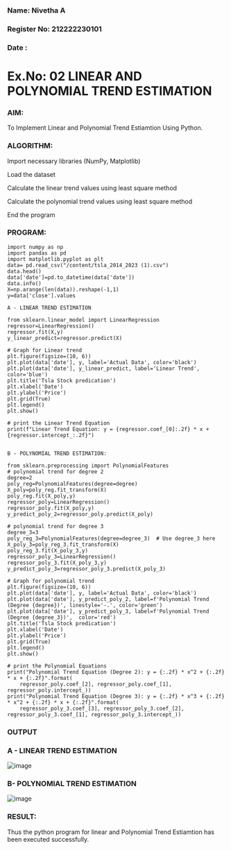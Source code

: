 ### Name: Nivetha A
### Register No: 212222230101
### Date :

# Ex.No: 02 LINEAR AND POLYNOMIAL TREND ESTIMATION

### AIM:
To Implement Linear and Polynomial Trend Estiamtion Using Python.

### ALGORITHM:
Import necessary libraries (NumPy, Matplotlib)

Load the dataset

Calculate the linear trend values using least square method

Calculate the polynomial trend values using least square method

End the program
### PROGRAM:
```
import numpy as np
import pandas as pd
import matplotlib.pyplot as plt
data= pd.read_csv("/content/tsla_2014_2023 (1).csv")
data.head()
data['date']=pd.to_datetime(data['date'])
data.info()
X=np.arange(len(data)).reshape(-1,1)
y=data['close'].values

A - LINEAR TREND ESTIMATION

from sklearn.linear_model import LinearRegression
regressor=LinearRegression()
regressor.fit(X,y)
y_linear_predict=regressor.predict(X)

# Graph for Linear trend
plt.figure(figsize=(10, 6))
plt.plot(data['date'], y, label='Actual Data', color='black')
plt.plot(data['date'], y_linear_predict, label='Linear Trend', color='blue')
plt.title('Tsla Stock predication')
plt.xlabel('Date')
plt.ylabel('Price')
plt.grid(True)
plt.legend()
plt.show()

# print the Linear Trend Equation
print(f"Linear Trend Equation: y = {regressor.coef_[0]:.2f} * x + {regressor.intercept_:.2f}")


B - POLYNOMIAL TREND ESTIMATION:

from sklearn.preprocessing import PolynomialFeatures
# polynomial trend for degree 2
degree=2
poly_reg=PolynomialFeatures(degree=degree)
X_poly=poly_reg.fit_transform(X)
poly_reg.fit(X_poly,y)
regressor_poly=LinearRegression()
regressor_poly.fit(X_poly,y)
y_predict_poly_2=regressor_poly.predict(X_poly)

# polynomial trend for degree 3
degree_3=3
poly_reg_3=PolynomialFeatures(degree=degree_3)  # Use degree_3 here
X_poly_3=poly_reg_3.fit_transform(X)
poly_reg_3.fit(X_poly_3,y)
regressor_poly_3=LinearRegression()
regressor_poly_3.fit(X_poly_3,y)
y_predict_poly_3=regressor_poly_3.predict(X_poly_3)

# Graph for polynomial trend
plt.figure(figsize=(10, 6))
plt.plot(data['date'], y, label='Actual Data', color='black')
plt.plot(data['date'], y_predict_poly_2, label=f'Polynomial Trend (Degree {degree})', linestyle='-.', color='green')
plt.plot(data['date'], y_predict_poly_3, label=f'Polynomial Trend (Degree {degree_3})',  color='red')
plt.title('Tsla Stock predication')
plt.xlabel('Date')
plt.ylabel('Price')
plt.grid(True)
plt.legend()
plt.show()

# print the Polynomial Equations
print("Polynomial Trend Equation (Degree 2): y = {:.2f} * x^2 + {:.2f} * x + {:.2f}".format(
    regressor_poly.coef_[2], regressor_poly.coef_[1], regressor_poly.intercept_))
print("Polynomial Trend Equation (Degree 3): y = {:.2f} * x^3 + {:.2f} * x^2 + {:.2f} * x + {:.2f}".format(
    regressor_poly_3.coef_[3], regressor_poly_3.coef_[2], regressor_poly_3.coef_[1], regressor_poly_3.intercept_))
```
### OUTPUT
### A - LINEAR TREND ESTIMATION

![image](https://github.com/user-attachments/assets/4de59708-e436-4409-9ee9-e4a93d2a12b8)

### B- POLYNOMIAL TREND ESTIMATION
![image](https://github.com/user-attachments/assets/cb15cf22-3e07-4a86-8c86-d89ebb2657fa)

### RESULT:
Thus the python program for linear and Polynomial Trend Estiamtion has been executed successfully.
